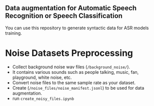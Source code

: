 ## Data augmentation for Automatic Speech Recognition or Speech Classification 

You can use this repository to generate syntactic data for ASR models training. 
 
# Noise Datasets Preprocessing 
- Collect background noise wav files (`/background_noise/`). 
- It contains various sounds such as people talking, music, fan, playground, white noise, etc.
- Convert noise files to the same sample rate as your dataset.
- Create (`/noise_files/noise_manifest.jsonl`) to be used for data augmentation.
- run `create_noisy_files.ipynb`
